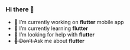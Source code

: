 ### Hi there 👋

- 🔭 I’m currently working on **flutter** mobile app
- 🌱 I’m currently learning **flutter**
- 🤔 I’m looking for help with **flutter**
- <s>💬 Don't </s>Ask me about **flutter**

<!--
**smac89/smac89** is a ✨ _special_ ✨ repository because its `README.md` (this file) appears on your GitHub profile.

Here are some ideas to get you started:

- 🔭 I’m currently working on ...
- 🌱 I’m currently learning ...
- 👯 I’m looking to collaborate on ...
- 🤔 I’m looking for help with ...
- 💬 Ask me about ...
- 📫 How to reach me: ...
- 😄 Pronouns: ...
- ⚡ Fun fact: ...
-->
